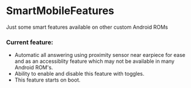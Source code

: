 # SmartMobileFeatures
Just some smart features available on other custom Android ROMs

### Current feature:
- Automatic all answering using proximity sensor near earpiece for ease and as an accessiblity feature which may not be available in many Android ROM's.
- Ability to enable and disable this feature with toggles.
- This feature starts on boot.
